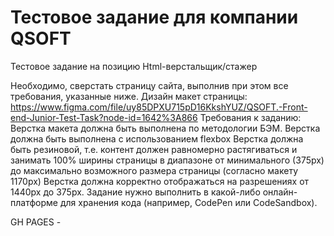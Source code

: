 # Тестовое задание для компании QSOFT

Тестовое задание на позицию Html-верстальщик/стажер

Необходимо, сверстать страницу сайта, выполнив при этом все требования, указанные ниже.
Дизайн макет страницы:
 https://www.figma.com/file/uy85DPXU715pD16KkshYUZ/QSOFT.-Front-end-Junior-Test-Task?node-id=1642%3A866
Требования к заданию:
Верстка макета должна быть выполнена по методологии БЭМ.
Верстка должна быть выполнена с использованием flexbox
Верстка должна быть резиновой, т.е. контент должен равномерно растягиваться и занимать 100% ширины страницы в диапазоне от минимального (375px) до максимально возможного размера страницы (согласно макету 1170px)
Верстка должна корректно отображаться на разрешениях от 1440px до 375px.
Задание нужно выполнить в какой-либо онлайн-платформе для хранения кода (например, CodePen или CodeSandbox).

GH PAGES - 